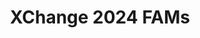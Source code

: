 ---
title: XChange 2024 FAMs
redirect_to: https://www.facebook.com/groups/702847461839207/permalink/703841328406487/
redirect_from: 
  - /XC24FAMs
  - /xc24fams
---
